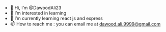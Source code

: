 - 👋 Hi, I’m @DawoodAli23
- 👀 I’m interested in learning
- 🌱 I’m currently learning react js and express
- 📫 How to reach me : you can email me at dawood.ali.9999@gmail.com

<!---
DawoodAli23/DawoodAli23 is a ✨ special ✨ repository because its `README.md` (this file) appears on your GitHub profile.
You can click the Preview link to take a look at your changes.
--->

